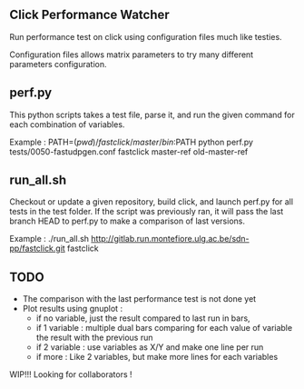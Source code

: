 Click Performance Watcher
-------------------------

Run performance test on click using configuration files much like 
testies.

Configuration files allows matrix parameters to try many different parameters configuration.

perf.py
-------
This python scripts takes a test file, parse it, and run the given command for each combination of variables.

Example :
	PATH=$(pwd)/fastclick/master/bin:$PATH python perf.py tests/0050-fastudpgen.conf fastclick master-ref old-master-ref

run\_all.sh
-----------
Checkout or update a given repository, build click, and launch perf.py for all tests in the test folder. If the script was previously ran, it will pass the last branch HEAD to perf.py to make a comparison of last versions.

Example :
	./run_all.sh http://gitlab.run.montefiore.ulg.ac.be/sdn-pp/fastclick.git fastclick

TODO
----
- The comparison with the last performance test is not done yet
- Plot results using gnuplot :
  - if no variable, just the result compared to last run in bars,
  - if 1 variable : multiple dual bars comparing for each value of variable the result with the previous run
  - if 2 variable : use variables as X/Y and make one line per run
  - if more : Like 2 variables, but make more lines for each variables 

WIP!!! Looking for collaborators !
